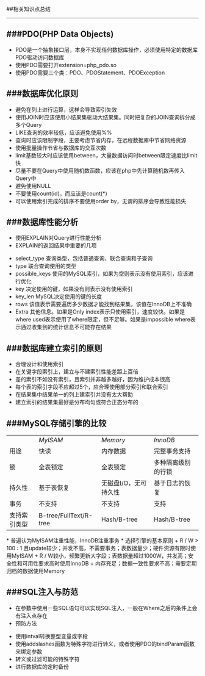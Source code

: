 ##相关知识点总结
***
###PDO(PHP Data Objects)
---
* PDO是一个抽象接口层，本身不实现任何数据库操作，必须使用特定的数据库PDO驱动访问数据库
* 使用PDO需要打开extension=php_pdo.so
* 使用PDO需要三个类：PDO、PDOStatement、PDOException

###数据库优化原则
---
* 避免在列上进行运算，这样会导致索引失效
* 使用JOIN时应该使用小结果集驱动大结果集。同时把复杂的JOIN查询拆分成多个Query
* LIKE查询的效率较低，应该避免使用%%
* 查询时应该限制字段，主要考虑节省内存，在远程数据库中节省网络资源
* 使用批量操作节省与数据库的交互次数
* limit基数较大时应该使用between，大量数据访问时between限定速度比limit快
* 尽量不要在Query中使用随机数函数，应该在php中先计算随机数再传入Query中
* 避免使用NULL
* 不要使用count(id)，而应该是count(*)
* 可以使用索引完成的排序不要使用order by，无谓的排序会导致性能损失

###数据库性能分析
---
* 使用EXPLAIN对Query进行性能分析
* EXPLAIN的返回结果中重要的几项
 + select_type 查询类型，包括普通查询、联合查询和子查询
 + type 联合查询使用的类型
 + possible_keys 使用的MySQL索引，如果为空则表示没有使用索引，应该进行优化
 + key 决定使用的键，如果没有则表示没有使用索引
 + key_len MySQL决定使用的键的长度
 + rows 该值表示需要遍历多少数据才能找到结果集，该值在InnoDB上不准确
 + Extra 其他信息。如果是Only index表示只使用索引，速度较快。如果是where used表示使用了where限定，但不足够。如果是impossible where表示通过收集到的统计信息不可能存在结果

###数据库建立索引的原则
---
* 合理设计和使用索引
* 在关键字段索引上，建立与不建索引性能差距上百倍
* 差的索引不如没有索引，且索引并非越多越好，因为维护成本很高
* 每个表的索引字段不应超过5个，应合理使用部分索引和联合索引
* 在结果集中结果单一的列上建索引并没有太大帮助
* 建立索引的结果集最好是分布均匀或符合正态分布的

###MySQL存储引擎的比较
---
<table>
	<tbody>
		<tr><td></td><td><em>MyISAM</em></td><td><em>Memory</em></td><td><em>InnoDB</em></td></tr>
		<tr><td>用途</td><td>快读</td><td>内存数据</td><td>完整事务支持</td></tr>
		<tr><td>锁</td><td>全表锁定</td><td>全表锁定</td><td>多种隔离级别的行锁</td></tr>
		<tr><td>持久性</td><td>基于表恢复</td><td>无磁盘I/O，无可持久性</td><td>基于日志的恢复</td></tr>
		<tr><td>事务</td><td>不支持</td><td>不支持</td><td>支持</td></tr>
		<tr><td>支持索引类型</td><td>B-tree/FullText/R-tree</td><td>Hash/B-tree</td><td>Hash/B-tree</td></tr>
	</tbody>
</table>
* 普遍认为MyISAM注重性能，InnoDB注重事务
* 选择引擎的基本原则
 + R / W > 100 : 1 且update较少；并发不高，不需要事务；表数据量少；硬件资源有限时使用MyISAM
 + R / W较小，频繁更新大字段；表数据量超过1000W，并发高；安全性和可用性要求高时使用InnoDB
 + 内存充足；数据一致性要求不高；需要定期归档的数据使用Memory

###SQL注入与防范
---
* 在参数中使用一些SQL语句可以实现SQL注入，一般在Where之后的条件上会有注入点存在
* 预防方法
 + 使用intval转换整型变量或字段
 + 使用addslashes函数为特殊字符进行转义，或者使用PDO的bindParam函数来绑定参数
 + 转义或过滤可能的特殊字符
 + 进行数据库的定时备份
